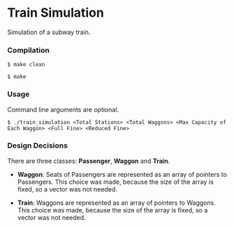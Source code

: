 # Train Simulation
Simulation of a subway train.

### Compilation
`$ make clean`

`$ make`

### Usage
Command line arguments are optional.

`$ ./train_simulation <Total Stations> <Total Waggons> <Max Capacity of Each Waggon> <Full Fine> <Reduced Fine>`

### Design Decisions
There are three classes: **Passenger**, **Waggon** and **Train**.
-  **Waggon**:
  Seats of Passengers are represented as an array of pointers to Passengers.  This choice was made, because the size of the array is fixed, so a vector was not needed.

- **Train**:
  Waggons are represented as an array of pointers to Waggons.  This choice was made, because the size of the array is fixed, so a vector was not needed.
